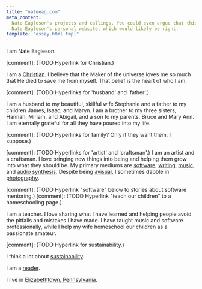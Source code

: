 ```yaml
---
title: "nateeag.com"
meta_content:
  Nate Eagleson's projects and callings. You could even argue that this is
  Nate Eagleson's personal website, which would likely be right.
template: "essay.html.tmpl"
---
```


I am Nate Eagleson.

[comment]: (TODO Hyperlink for Christian.)

I am a [Christian](/christianity/). I believe that the Maker of the universe
loves me so much that He died to save me from myself. That belief is the heart
of who I am.

[comment]: (TODO Hyperlinks for 'husband' and 'father'.)

I am a husband to my beautiful, skillful wife Stephanie and a father to my
children James, Isaac, and Maryn. I am a brother to my three sisters, Hannah,
Miriam, and Abigail, and a son to my parents, Bruce and Mary Ann. I am
eternally grateful for all they have poured into my life.

[comment]: (TODO Hyperlinks for family? Only if they want them, I suppose.)

[comment]: (TODO Hyperlinks for 'artist' and 'craftsman'.)
I am an artist and a craftsman. I love bringing new things into being and
helping them grow into what they should be. My primary mediums are
[software](/software/), [writing](/writing/), [music](/music/), and
[audio synthesis](/audio-synthesis/). Despite being
[avisual](https://en.wikipedia.org/wiki/Aphantasia),
I sometimes dabble in [photography](/photos/).

[comment]: (TODO Hyperlink "software" below to stories about software mentoring.)
[comment]: (TODO Hyperlink "teach our children" to a homeschooling page.)

I am a teacher. I love sharing what I have learned and helping people avoid the
pitfalls and mistakes I have made. I have taught music and software
professionally, while I help my wife homeschool our children as a passionate
amateur.

[comment]: (TODO Hyperlink for sustainability.)

I think a lot about [sustainability](/sustaining/).

I am a [reader](/reading/).

I live in [Elizabethtown, Pennsylvania](https://www.etownonline.com/).
